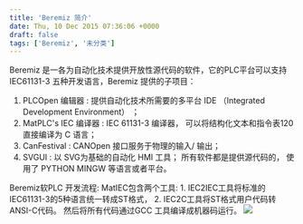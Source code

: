 ```yaml
---
title: 'Beremiz 简介'
date: Thu, 10 Dec 2015 07:36:06 +0000
draft: false
tags: ['Beremiz', '未分类']
---
```


Beremiz 是一各为自动化技术提供开放性源代码的软件，它的PLC平台可以支持IEC61131-3 五种开发语言，Beremiz 提供的子项目：

1.  PLCOpen 编辑器 : 提供自动化技术所需要的多平台 IDE （Integrated Development Environment） ；
2.  MatPLC's IEC 编译器 : IEC 61131-3 编译器， 可以将结构化文本和指令表120 直接编译为 C 语言；
3.  CanFestival : CANOpen 接口服务于物理的输入/ 输出；
4.  SVGUI : 以 SVG为基础的自动化 HMI 工具； 所有软件都是提供源代码的， 使用了 PYTHON MINGW 等语言或者平台。

Beremiz软PLC 开发流程: MatIEC包含两个工具: 1. IEC2IEC工具将标准的IEC61131-3的5种语言统一转成ST格式， 2. IEC2C工具将ST格式用户代码转ANSI-C代码。 然后将所有代码通过GCC 工具编译成机器码运行。 ![](http://www.beremiz.org/iec.png)